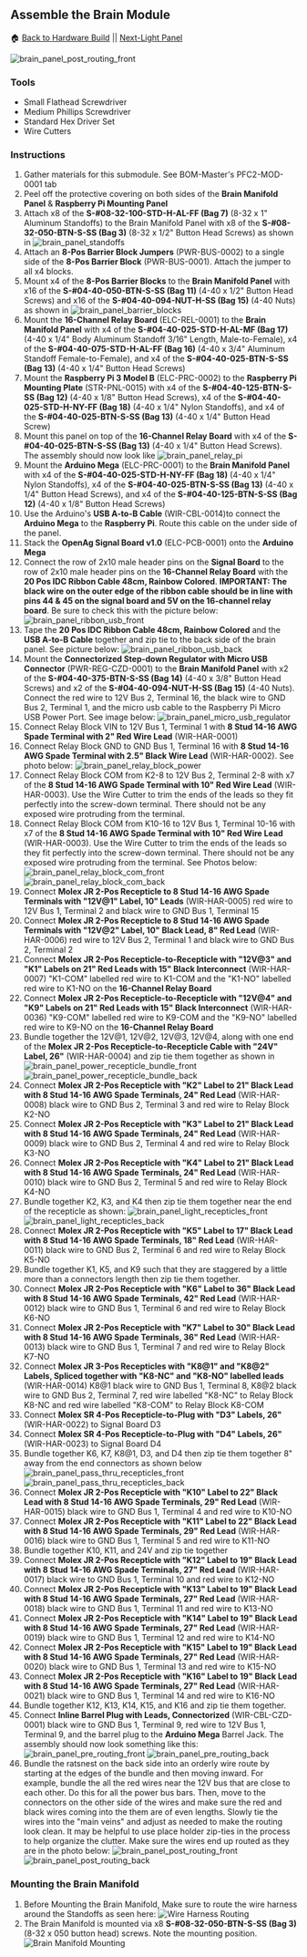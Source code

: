 ## Assemble the Brain Module
:house: [Back to Hardware Build](https://github.com/SachinPawaskarUNO/mav-openag-foodcomputer2.0/blob/master/docs/HardwareFabrication.md) ||
[Next-Light Panel](./light_panel.md)

![brain_panel_post_routing_front](Photos/brain_panel_post_routing_front.jpg)

### Tools
 - Small Flathead Screwdriver
 - Medium Phillips Screwdriver
 - Standard Hex Driver Set
 - Wire Cutters

### Instructions
 1. Gather materials for this submodule. See BOM-Master's PFC2-MOD-0001 tab
 2. Peel off the protective covering on both sides of the **Brain Manifold Panel** & **Raspberry Pi Mounting Panel**
 3. Attach x8 of the **S-#08-32-100-STD-H-AL-FF (Bag 7)** (8-32 x 1" Aluminum Standoffs) to the Brain Manifold Panel with x8 of the **S-#08-32-050-BTN-S-SS (Bag 3)** (8-32 x 1/2" Button Head Screws) as shown in ![brain_panel_standoffs](Photos/brain_panel_standoffs.jpg)
 4. Attach an **8-Pos Barrier Block Jumpers** (PWR-BUS-0002) to a single side of the **8-Pos Barrier Block** (PWR-BUS-0001). Attach the jumper to all x4 blocks.
 5. Mount x4 of the **8-Pos Barrier Blocks** to the **Brain Manifold Panel** with x16 of the **S-#04-40-050-BTN-S-SS (Bag 11)** (4-40 x 1/2" Button Head Screws) and x16 of the **S-#04-40-094-NUT-H-SS (Bag 15)** (4-40 Nuts) as shown in ![brain_panel_barrier_blocks](Photos/brain_panel_barrier_blocks.jpg)
 6. Mount the **16-Channel Relay Board** (ELC-REL-0001) to the **Brain Manifold Panel** with x4 of the **S-#04-40-025-STD-H-AL-MF (Bag 17)** (4-40 x 1/4" Body Aluminum Standoff 3/16" Length, Male-to-Female), x4 of the **S-#04-40-075-STD-H-AL-FF (Bag 16)** (4-40 x 3/4" Aluminum Standoff Female-to-Female), and x4 of the **S-#04-40-025-BTN-S-SS (Bag 13)** (4-40 x 1/4" Button Head Screws)
 7. Mount the **Raspberry Pi 3 Model B** (ELC-PRC-0002) to the **Raspberry Pi Mounting Plate** (STR-PNL-0015) with x4 of the **S-#04-40-125-BTN-S-SS (Bag 12)** (4-40 x 1/8" Button Head Screws), x4 of the **S-#04-40-025-STD-H-NY-FF (Bag 18)** (4-40 x 1/4" Nylon Standoffs), and x4 of the **S-#04-40-025-BTN-S-SS (Bag 13)** (4-40 x 1/4" Button Head Screw)
 8. Mount this panel on top of the **16-Channel Relay Board** with x4 of the **S-#04-40-025-BTN-S-SS (Bag 13)** (4-40 x 1/4" Button Head Screws). The assembly should now look like ![brain_panel_relay_pi](Photos/brain_panel_relay_pi.jpg)
 9. Mount the **Arduino Mega** (ELC-PRC-0001) to the **Brain Manifold Panel** with x4 of the **S-#04-40-025-STD-H-NY-FF (Bag 18)** (4-40 x 1/4" Nylon Standoffs), x4 of the **S-#04-40-025-BTN-S-SS (Bag 13)** (4-40 x 1/4" Button Head Screws), and x4 of the **S-#04-40-125-BTN-S-SS (Bag 12)** (4-40 x 1/8" Button Head Screws)
 10. Use the Arduino's **USB A-to-B Cable** (WIR-CBL-0014)to connect the **Arduino Mega** to the **Raspberry Pi**. Route this cable on the under side of the panel.
 11. Stack the **OpenAg Signal Board v1.0** (ELC-PCB-0001) onto the **Arduino Mega**
 12. Connect the row of 2x10 male header pins on the **Signal Board** to the row of 2x10 male header pins on the **16-Channel Relay Board** with the **20 Pos IDC Ribbon Cable 48cm, Rainbow Colored**. **IMPORTANT: The black wire on the outer edge of the ribbon cable should be in line with pins 44 & 45 on the signal board and 5V on the 16-channel relay board**. Be sure to check this with the picture below: ![brain_panel_ribbon_usb_front](Photos/brain_panel_ribbon_usb_front.jpg)
 13. Tape the **20 Pos IDC Ribbon Cable 48cm, Rainbow Colored** and the **USB A-to-B Cable** together and zip tie to the back side of the brain panel. See picture below: ![brain_panel_ribbon_usb_back](Photos/brain_panel_ribbon_usb_back.jpg)
 14. Mount the **Connectorized Step-down Regulator with Micro USB Connector** (PWR-REG-CZD-0001) to the **Brain Manifold Panel** with x2 of the **S-#04-40-375-BTN-S-SS (Bag 14)** (4-40 x 3/8" Button Head Screws) and x2 of the **S-#04-40-094-NUT-H-SS (Bag 15)** (4-40 Nuts). Connect the red wire to 12V Bus 2, Terminal 16, the black wire to  GND Bus 2, Terminal 1, and the micro usb cable to the Raspberry Pi Micro USB Power Port. See image below: ![brain_panel_micro_usb_regulator](Photos/brain_panel_micro_usb_regulator.jpg)
 15. Connect Relay Block VIN	to 12V Bus 1, Terminal 1 with **8 Stud 14-16 AWG Spade Terminal with 2" Red Wire Lead** (WIR-HAR-0001)
 16. Connect Relay Block GND to	GND Bus 1, Terminal 16 with **8 Stud 14-16 AWG Spade Terminal with 2.5" Black Wire Lead** (WIR-HAR-0002). See photo below: ![brain_panel_relay_block_power](Photos/brain_panel_relay_block_power.jpg)
 17. Connect Relay Block COM from K2-8 to 12V Bus 2, Terminal 2-8 with x7 of the **8 Stud 14-16 AWG Spade Terminal with 10" Red Wire Lead** (WIR-HAR-0003). Use the Wire Cutter to trim the ends of the leads so they fit perfectly into the screw-down terminal. There should not be any exposed wire protruding from the terminal.
 18. Connect Relay Block COM from K10-16 to 12V Bus 1, Terminal 10-16 with x7 of the **8 Stud 14-16 AWG Spade Terminal with 10" Red Wire Lead** (WIR-HAR-0003). Use the Wire Cutter to trim the ends of the leads so they fit perfectly into the screw-down terminal. There should not be any exposed wire protruding from the terminal. See Photos below: ![brain_panel_relay_block_com_front](Photos/brain_panel_relay_block_com_front.jpg) ![brain_panel_relay_block_com_back](Photos/brain_panel_relay_block_com_back.jpg)
 19. Connect **Molex JR 2-Pos Recepticle to 8 Stud 14-16 AWG Spade Terminals with "12V@1" Label, 10" Leads** (WIR-HAR-0005) red wire to 12V Bus 1, Terminal 2 and black wire to GND Bus 1, Terminal 15
 20. Connect **Molex JR 2-Pos Recepticle to 8 Stud 14-16 AWG Spade Terminals with "12V@2" Label, 10" Black Lead, 8" Red Lead** (WIR-HAR-0006) red wire to 12V Bus 2, Terminal 1 and black wire to GND Bus 2, Terminal 2
 21. Connect **Molex JR 2-Pos Recepticle-to-Recepticle with "12V@3" and "K1" Labels on 21" Red Leads with 15" Black Interconnect** (WIR-HAR-0007) "K1-COM" labelled red wire to K1-COM and the "K1-NO" labelled red wire to K1-NO on the **16-Channel Relay Board**
 22. Connect **Molex JR 2-Pos Recepticle-to-Recepticle with "12V@4" and "K9" Labels on 21" Red Leads with 15" Black Interconnect** (WIR-HAR-0036) "K9-COM" labelled red wire to K9-COM and the "K9-NO" labelled red wire to K9-NO on the **16-Channel Relay Board**
 23. Bundle together the 12V@1, 12V@2, 12V@3, 12V@4, along with one end of the **Molex JR 2-Pos Recepticle-to-Recepticle Cable with "24V" Label, 26"** (WIR-HAR-0004) and zip tie them together as shown in ![brain_panel_power_recepticle_bundle_front](Photos/brain_panel_power_recepticle_bundle_front.jpg) ![brain_panel_power_recepticle_bundle_back](Photos/brain_panel_power_recepticle_bundle_back.jpg)
 24. Connect **Molex JR 2-Pos Recepticle with "K2" Label to 21" Black Lead with 8 Stud 14-16 AWG Spade Terminals, 24" Red Lead** (WIR-HAR-0008) black wire to	GND Bus 2, Terminal 3 and red wire to Relay Block K2-NO
 25. Connect **Molex JR 2-Pos Recepticle with "K3" Label to 21" Black Lead with 8 Stud 14-16 AWG Spade Terminals, 24" Red Lead** (WIR-HAR-0009) black wire to	GND Bus 2, Terminal 4 and red wire to Relay Block K3-NO
 26. Connect **Molex JR 2-Pos Recepticle with "K4" Label to 21" Black Lead with 8 Stud 14-16 AWG Spade Terminals, 24" Red Lead** (WIR-HAR-0010) black wire to	GND Bus 2, Terminal 5 and red wire to Relay Block K4-NO
 27. Bundle together K2, K3, and K4 then zip tie them together near the end of the recepticle as shown: ![brain_panel_light_recepticles_front](Photos/brain_panel_light_recepticles_front.jpg) ![brain_panel_light_recepticles_back](Photos/brain_panel_light_recepticles_back.jpg)
 28. Connect **Molex JR 2-Pos Recepticle with "K5" Label to 17" Black Lead with 8 Stud 14-16 AWG Spade Terminals, 18" Red Lead** (WIR-HAR-0011) black wire to	GND Bus 2, Terminal 6 and red wire to Relay Block K5-NO
 29. Bundle together K1, K5, and K9 such that they are staggered by a little more than a connectors length then zip tie them together.
 30.  Connect **Molex JR 2-Pos Recepticle with "K6" Label to 36" Black Lead with 8 Stud 14-16 AWG Spade Terminals, 42" Red Lead** (WIR-HAR-0012) black wire to	GND Bus 1, Terminal 6 and red wire to Relay Block K6-NO
 31.  Connect **Molex JR 2-Pos Recepticle with "K7" Label to 30" Black Lead with 8 Stud 14-16 AWG Spade Terminals, 36" Red Lead** (WIR-HAR-0013) black wire to	GND Bus 1, Terminal 7 and red wire to Relay Block K7-NO
 32. Connect **Molex JR 3-Pos Recepticles with "K8@1" and "K8@2" Labels, Spliced together with "K8-NC" and "K8-NO" labelled leads** (WIR-HAR-0014) K8@1 black wire to GND Bus 1, Terminal 8, K8@2 black wire to GND Bus 2, Terminal 7, red wire labelled "K8-NC" to Relay Block K8-NC and red wire labelled "K8-COM" to Relay Block K8-COM
 33. Connect **Molex SR 4-Pos Recepticle-to-Plug with "D3" Labels, 26"** (WIR-HAR-0022) to Signal Board D3
 34. Connect **Molex SR 4-Pos Recepticle-to-Plug with "D4" Labels, 26"** (WIR-HAR-0023) to Signal Board D4
 35. Bundle together K6, K7, K8@1, D3, and D4 then zip tie them together 8" away from the end connectors as shown below
 ![brain_panel_pass_thru_recepticles_front](Photos/brain_panel_pass_thru_recepticles_front.jpg)
 ![brain_panel_pass_thru_recepticles_back](Photos/brain_panel_pass_thru_recepticles_back.jpg)
 36. Connect **Molex JR 2-Pos Recepticle with "K10" Label to 22" Black Lead with 8 Stud 14-16 AWG Spade Terminals, 29" Red Lead** (WIR-HAR-0015) black wire to GND Bus 1, Terminal 4 and red wire to K10-NO
 37. Connect **Molex JR 2-Pos Recepticle with "K11" Label to 22" Black Lead with 8 Stud 14-16 AWG Spade Terminals, 29" Red Lead** (WIR-HAR-0016) black wire to GND Bus 1, Terminal 5 and red wire to K11-NO
 38. Bundle together K10, K11, and 24V and zip tie together
 39. Connect **Molex JR 2-Pos Recepticle with "K12" Label to 19" Black Lead with 8 Stud 14-16 AWG Spade Terminals, 27" Red Lead** (WIR-HAR-0017) black wire to GND Bus 1, Terminal 10 and red wire to K12-NO
 40. Connect **Molex JR 2-Pos Recepticle with "K13" Label to 19" Black Lead with 8 Stud 14-16 AWG Spade Terminals, 27" Red Lead** (WIR-HAR-0018) black wire to GND Bus 1, Terminal 11 and red wire to K13-NO
 41. Connect **Molex JR 2-Pos Recepticle with "K14" Label to 19" Black Lead with 8 Stud 14-16 AWG Spade Terminals, 27" Red Lead** (WIR-HAR-0019) black wire to GND Bus 1, Terminal 12 and red wire to K14-NO
 42. Connect **Molex JR 2-Pos Recepticle with "K15" Label to 19" Black Lead with 8 Stud 14-16 AWG Spade Terminals, 27" Red Lead** (WIR-HAR-0020) black wire to GND Bus 1, Terminal 13 and red wire to K15-NO
 43. Connect **Molex JR 2-Pos Recepticle with "K16" Label to 19" Black Lead with 8 Stud 14-16 AWG Spade Terminals, 27" Red Lead** (WIR-HAR-0021) black wire to GND Bus 1, Terminal 14 and red wire to K16-NO
 44. Bundle together K12, K13, K14, K15, and K16 and zip tie them together.
 45. Connect **Inline Barrel Plug with Leads, Connectorized** (WIR-CBL-CZD-0001) black wire to GND Bus 1, Terminal 9, red wire to 12V Bus 1, Terminal 9, and the barrel plug to the **Arduino Mega** Barrel Jack. The assembly should now look something like this:
 ![brain_panel_pre_routing_front](Photos/brain_panel_pre_routing_front.jpg)
 ![brain_panel_pre_routing_back](Photos/brain_panel_pre_routing_back.jpg)
 46. Bundle the ratsnest on the back side into an orderly wire route by starting at the edges of the bundle and then moving inward. For example, bundle the all the red wires near the 12V bus that are close to each other. Do this for all the power bus bars. Then, move to the connectors on the other side of the wires and make sure the red and black wires coming into the them are of even lengths. Slowly tie the wires into the "main veins" and adjust as needed to make the routing look clean. It may be helpful to use place holder zip-ties in the process to help organize the clutter. Make sure the wires end up routed as they are in the photo below:
![brain_panel_post_routing_front](Photos/brain_panel_post_routing_front.jpg)
![brain_panel_post_routing_back](Photos/brain_panel_post_routing_back.jpg)

### Mounting the Brain Manifold
1. Before Mounting the Brain Manifold, Make sure to route the wire harness around the Standoffs as seen here: ![Wire Harness Routing](Photos/Inner_Side_Panel/Brain_Manifold/brain_manifold_harness_direction.jpg)
2. The Brain Manifold is mounted via x8 **S-#08-32-050-BTN-S-SS (Bag 3)** (8-32 x 050 button head) screws. Note the mounting position. ![Brain Manifold Mounting](Photos/Inner_Side_Panel/Brain_Manifold/brain_manifold_mounting_3.jpg)
